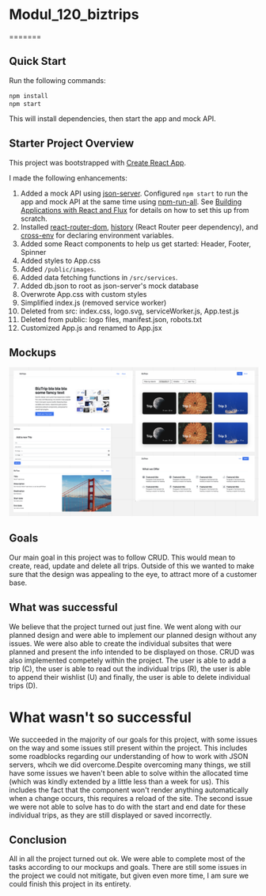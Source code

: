 # Modul_120_biztrips
=======
## Quick Start

Run the following commands:

```
npm install
npm start
```

This will install dependencies, then start the app and mock API.

## Starter Project Overview

This project was bootstrapped with [Create React App](https://github.com/facebook/create-react-app).

I made the following enhancements:

1. Added a mock API using [json-server](https://github.com/typicode/json-server). Configured `npm start` to run the app and mock API at the same time using [npm-run-all](https://www.npmjs.com/package/npm-run-all). See [Building Applications with React and Flux](https://app.pluralsight.com/library/courses/react-flux-building-applications/table-of-contents) for details on how to set this up from scratch.
1. Installed [react-router-dom](https://www.npmjs.com/package/react-router-dom), [history](https://www.npmjs.com/package/history) (React Router peer dependency), and [cross-env](https://www.npmjs.com/search?q=cross-env) for declaring environment variables.
1. Added some React components to help us get started: Header, Footer, Spinner
1. Added styles to App.css
1. Added `/public/images`.
1. Added data fetching functions in `/src/services`.
1. Added db.json to root as json-server's mock database
1. Overwrote App.css with custom styles
1. Simplified index.js (removed service worker)
1. Deleted from src: index.css, logo.svg, serviceWorker.js, App.test.js
1. Deleted from public: logo files, manifest.json, robots.txt
1. Customized App.js and renamed to App.jsx

## Mockups

![Mockup](mockups.png)

## Goals

Our main goal in this project was to follow CRUD. This would mean to create, read, update and delete all trips. Outside of this we wanted to make sure that the design was appealing to the eye, to attract more of a customer base.

## What was successful

We believe that the project turned out just fine. We went along with our planned design and were able to implement our planned design without any issues. We were also able to create the individual subsites that were planned and present the info intended to be displayed on those. CRUD was also implemented competely within the project. The user is able to add a trip (C), the user is able to read out the individual trips (R), the user is able to append their wishlist (U) and finally, the user is able to delete individual trips (D).

# What wasn't so successful

We succeeded in the majority of our goals for this project, with some issues on the way and some issues still present within the project. This includes some roadblocks regarding our understanding of how to work with JSON servers, whcih we did overcome.Despite overcoming many things, we still have some issues we haven't been able to solve within the allocated time (which was kindly extended by a little less than a week for us). This includes the fact that the component won't render anything automatically when a change occurs, this requires a reload of the site. The second issue we were not able to solve has to do with the start and end date for these individual trips, as they are still displayed or saved incorrectly. 

## Conclusion

All in all the project turned out ok. We were able to complete most of the tasks according to our mockups and goals. There are still some issues in the project we could not mitigate, but given even more time, I am sure we could finish this project in its entirety.
